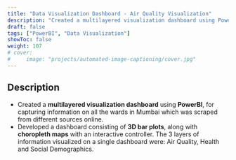 ```yaml
---
title: "Data Visualization Dashboard - Air Quality Visualization"
description: "Created a multilayered visualization dashboard using PowerBI for capturing information from different wards."
draft: false
tags: ["PowerBI", "Data Visualization"]
showToc: false
weight: 107
# cover:
#     image: "projects/automated-image-captioning/cover.jpg"
--- 
```

<!-- ### 🔗 [Github](https://github.com/kartikrawool/sentiment_analysis) -->

## Description
- Created a **multilayered visualization dashboard** using **PowerBI**, for capturing information on all the wards in
Mumbai which was scraped from different sources online.
- Developed a dashboard consisting of **3D bar plots**, along with **choropleth maps** with an interactive controller. The 3
layers of information visualized on a single dashboard were: Air Quality, Health and Social Demographics.